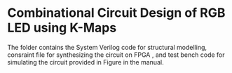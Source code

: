 # Combinational Circuit Design of RGB LED using K-Maps
The folder contains the System Verilog code for structural modelling, consraint file for synthesizing the circuit on FPGA , and test bench code for simulating the circuit provided in Figure in the manual.